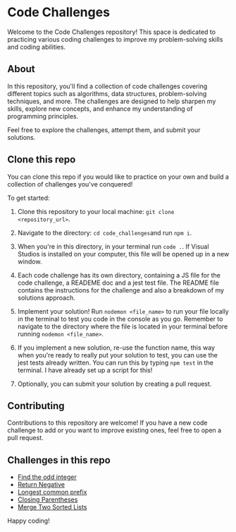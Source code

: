 # Code Challenges

Welcome to the Code Challenges repository! This space is dedicated to practicing various coding challenges to improve my problem-solving skills and coding abilities.

## About

In this repository, you'll find a collection of code challenges covering different topics such as algorithms, data structures, problem-solving techniques, and more. The challenges are designed to help sharpen my skills, explore new concepts, and enhance my understanding of programming principles.

Feel free to explore the challenges, attempt them, and submit your solutions. 

## Clone this repo

You can clone this repo if you would like to practice on your own and build a collection of challenges you've conquered! 

To get started:

1. Clone this repository to your local machine: `git clone <repository_url>`.

2. Navigate to the directory: `cd code_challenges`and run `npm i`.

3. When you're in this directory, in your terminal run `code .`. If Visual Studios is installed on your computer, this file will be opened up in a new window.

4. Each code challenge has its own directory, containing a JS file for the code challenge, a READEME doc and a jest test file. The README file contains the instructions for the challenge and also a breakdown of my solutions approach.

5. Implement your solution! Run `nodemon <file_name>` to run your file locally in the terminal to test you code in the console as you go. Remember to navigate to the directory where the file is located in your terminal before running `nodemon <file_name>`.

7. If you implement a new solution, re-use the function name, this way when you're ready to really put your solution to test, you can use the jest tests already written. You can run this by typing `npm test` in the terminal. I have already set up a script for this!

8. Optionally, you can submit your solution by creating a pull request.

## Contributing

Contributions to this repository are welcome! If you have a new code challenge to add or you want to improve existing ones, feel free to open a pull request.


## Challenges in this repo
- [Find the odd integer](find_the_odd_int/README.md)
- [Return Negative](return_negative/README.md)
- [Longest common prefix](longest_common_prefix/README.md)
- [Closing Parentheses](valid_parentheses/README.md)
- [Merge Two Sorted Lists](merge_two_sorted_lists/README.md)

Happy coding!
